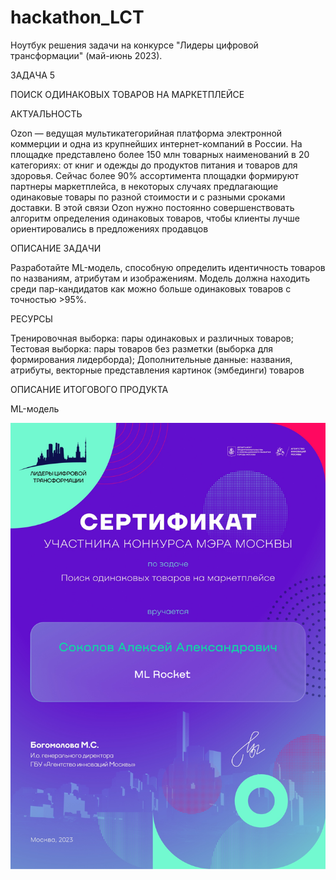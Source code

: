 # hackathon_LCT

Ноутбук решения задачи на конкурсе "Лидеры цифровой трансформации" (май-июнь 2023).

ЗАДАЧА 5

ПОИСК ОДИНАКОВЫХ ТОВАРОВ НА МАРКЕТПЛЕЙСЕ

АКТУАЛЬНОСТЬ

Ozon — ведущая мультикатегорийная платформа электронной коммерции и одна из крупнейших интернет-компаний в России. На площадке представлено более 150 млн товарных наименований в 20 категориях: от книг и одежды до продуктов питания и товаров для здоровья. Сейчас более 90% ассортимента площадки формируют партнеры маркетплейса, в некоторых случаях предлагающие одинаковые товары по разной стоимости и с разными сроками доставки. В этой связи Ozon нужно постоянно совершенствовать алгоритм определения одинаковых товаров, чтобы клиенты лучше ориентировались в предложениях продавцов

ОПИСАНИЕ ЗАДАЧИ

Разработайте ML-модель, способную определить идентичность товаров по названиям, атрибутам и изображениям. Модель должна находить среди пар-кандидатов как можно больше одинаковых товаров с точностью >95%.

РЕСУРСЫ

Тренировочная выборка: пары одинаковых и различных товаров; Тестовая выборка: пары товаров без разметки (выборка для формирования лидерборда); Дополнительные данные: названия, атрибуты, векторные представления картинок (эмбединги) товаров

ОПИСАНИЕ ИТОГОВОГО ПРОДУКТА

ML-модель

![Certificate.png](https://github.com/falcon-90125/hackathon_LCT/blob/main/Certificate.png)
